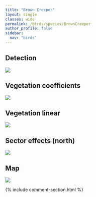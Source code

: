 ```yaml
---
title: "Brown Creeper"
layout: single
classes: wide
permalink: /birds/species/BrownCreeper
author_profile: false
sidebar:
  nav: "birds"
---
```



<h2>Detection</h2>

<a href="https://beallen.github.io/DevelopmentWebsite/assets/images/birds/BrownCreeper/det.jpg">
<img src="https://beallen.github.io/DevelopmentWebsite/assets/images/birds/BrownCreeper/det.jpg">
</a>

<h2>Vegetation coefficients</h2>

<a href="https://beallen.github.io/DevelopmentWebsite/assets/images/birds/BrownCreeper/veghf.jpg">
<img src="https://beallen.github.io/DevelopmentWebsite/assets/images/birds/BrownCreeper/veghf.jpg">
</a>

<h2>Vegetation linear</h2>

<a href="https://beallen.github.io/DevelopmentWebsite/assets/images/birds/BrownCreeper/lin-north.jpg">
<img src="https://beallen.github.io/DevelopmentWebsite/assets/images/birds/BrownCreeper/lin-north.jpg">
</a>

<h2>Sector effects (north)</h2>

<a href="https://beallen.github.io/DevelopmentWebsite/assets/images/birds/BrownCreeper/sector-north.jpg">
<img src="https://beallen.github.io/DevelopmentWebsite/assets/images/birds/BrownCreeper/sector-north.jpg">
</a>

<h2>Map</h2>

<a href="https://beallen.github.io/DevelopmentWebsite/assets/images/birds/BrownCreeper/map.jpg">
<img src="https://beallen.github.io/DevelopmentWebsite/assets/images/birds/BrownCreeper/map.jpg">
</a>

{% include comment-section.html %}
